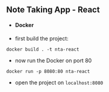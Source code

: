 ## Note Taking App - React

- #### Docker 

- first build the project:

```docker build . -t nta-react```

- now run the Docker on port 80

```docker run -p 8080:80 nta-react```

- open the project on `localhost:8080`
